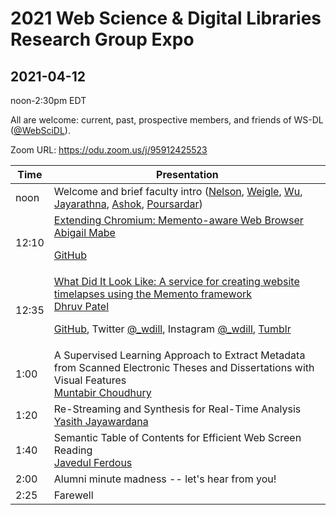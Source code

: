 # 2021 Web Science &amp; Digital Libraries Research Group Expo
## 2021-04-12

noon-2:30pm EDT

All are welcome: current, past, prospective members, and friends of WS-DL ([@WebSciDL](https://twitter.com/WebSciDL)).

Zoom URL: https://odu.zoom.us/j/95912425523

| Time  | Presentation |
| --- | --- |
| noon  | Welcome and brief faculty intro ([Nelson](https://twitter.com/phonedude_mln), [Weigle](https://twitter.com/weiglemc), [Wu](https://twitter.com/fanchyna), [Jayarathna](https://twitter.com/openmaze), [Ashok](https://twitter.com/VikasGAshok1), [Poursardar](https://twitter.com/Faryane))  |
| 12:10  | [Extending Chromium: Memento-aware Web Browser](https://docs.google.com/presentation/d/1YAQl_1sPH25ZdAiEPhE5cqj8zMomLBKDQWzPS5Avw5s/edit) <br>[Abigail Mabe](https://twitter.com/abigail_mabe) <p> [GitHub](https://github.com/oduwsdl/Memento-aware-Browser) |
| 12:35 | [What Did It Look Like: A service for creating website timelapses using the Memento framework](https://docs.google.com/presentation/d/1xoSkL_lYivGuPrDyoYIkViUCF2Qa0F520U4uDmxc9Z4/edit) <br> [Dhruv Patel](https://twitter.com/dhruv_282) <p> [GitHub](https://github.com/oduwsdl/wdill/), Twitter [@_wdill](https://twitter.com/_wdill), Instagram [@_wdill](https://www.instagram.com/_wdill/), [Tumblr](https://whatdiditlooklike.mementoweb.org/) |
| 1:00 | A Supervised Learning Approach to Extract Metadata from Scanned Electronic Theses and Dissertations with Visual Features <br> [Muntabir Choudhury](https://twitter.com/TasinChoudhury) |
| 1:20 | Re-Streaming and Synthesis for Real-Time Analysis <br> [Yasith Jayawardana](https://twitter.com/yasithmilinda) |
| 1:40 | Semantic Table of Contents for Efficient Web Screen Reading <br> [Javedul Ferdous](https://twitter.com/jaf_ferdous) |
| 2:00 | Alumni minute madness -- let's hear from you! |
| 2:25 | Farewell | 







